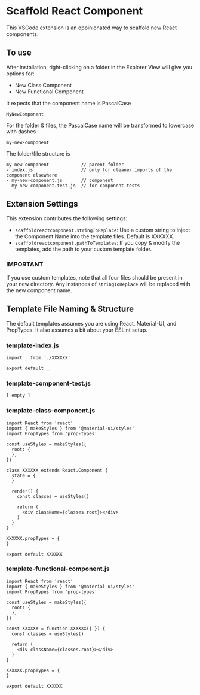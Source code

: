 # Scaffold React Component

This VSCode extension is an oppinionated way to scaffold new React components.

## To use

After installation, right-clicking on a folder in the Explorer View will give you options for:

- New Class Component
- New Functional Component

It expects that the component name is PascalCase

`MyNewComponent`

For the folder & files, the PascalCase name will be transformed to lowercase with dashes

`my-new-component`

The folder/file structure is

```
my-new-component            // parent folder
- index.js                  // only for cleaner imports of the component elsewhere
- my-new-component.js       // component
- my-new-component.test.js  // for component tests
```

## Extension Settings

This extension contributes the following settings:

* `scaffoldreactcomponent.stringToReplace`: Use a custom string to inject the Component Name into the template files. Default is XXXXXX.
* `scaffoldreactcomponent.pathToTemplates`: If you copy & modify the templates, add the path to your custom template folder.

### IMPORTANT

If you use custom templates, note that all four files should be present in your new directory.
Any instances of `stringToReplace` will be replaced with the new component name.

## Template File Naming & Structure

The default templates assumes you are using React, Material-UI, and PropTypes. It also assumes a bit about your ESLint setup.

### template-index.js

```
import _ from './XXXXXX'

export default _
```

### template-component-test.js

```
[ empty ]
```

### template-class-component.js

```
import React from 'react'
import { makeStyles } from '@material-ui/styles'
import PropTypes from 'prop-types'

const useStyles = makeStyles({
  root: {
  },
})

class XXXXXX extends React.Component {
  state = {
  }

  render() {
    const classes = useStyles()
  
    return (
      <div className={classes.root}></div>
    )
  }
}

XXXXXX.propTypes = {
}

export default XXXXXX
```

### template-functional-component.js

```
import React from 'react'
import { makeStyles } from '@material-ui/styles'
import PropTypes from 'prop-types'

const useStyles = makeStyles({
  root: {
  },
})

const XXXXXX = function XXXXXX({ }) {
  const classes = useStyles()

  return (
    <div className={classes.root}></div>
  )
}

XXXXXX.propTypes = {
}

export default XXXXXX
```
